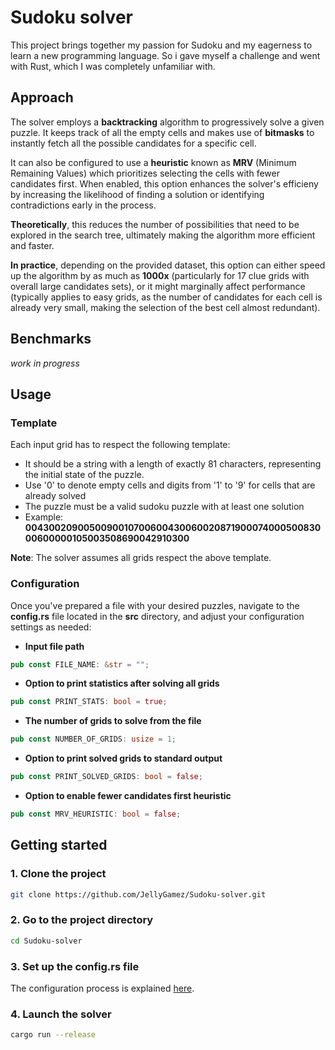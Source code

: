 # Sudoku solver
This project brings together my passion for Sudoku and my eagerness to learn a new programming language. So i gave myself a challenge and went with Rust, which I was completely unfamiliar with.

## Approach
The solver employs a **backtracking** algorithm to progressively solve a given puzzle. It keeps track of all the empty cells and makes use of **bitmasks** to instantly fetch all the possible candidates for a specific cell.

It can also be configured to use a **heuristic** known as **MRV** (Minimum Remaining Values) which prioritizes selecting the cells with fewer candidates first. When enabled, this option enhances the solver's efficieny by increasing the likelihood of finding a solution or identifying contradictions early in the process. 

**Theoretically**, this reduces the number of possibilities that need to be explored in the search tree, ultimately making the algorithm more efficient and faster. 

**In practice**, depending on the provided dataset, this option can either speed up the algorithm by as much as **1000x** (particularly for 17 clue grids with overall large candidates sets), or it might marginally affect performance (typically applies to easy grids, as the number of candidates for each cell is already very small, making the selection of the best cell almost redundant).



## Benchmarks
*work in progress*

## Usage

### Template
Each input grid has to respect the following template:

- It should be a string with a length of exactly 81 characters, representing the initial state of the puzzle.
- Use '0' to denote empty cells and digits from '1' to '9' for cells that are already solved
- The puzzle must be a valid sudoku puzzle with at least one solution
- Example: **004300209005009001070060043006002087190007400050083000600000105003508690042910300**

**Note**: The solver assumes all grids respect the above template.


### Configuration
Once you've prepared a file with your desired puzzles, navigate to the **config.rs** file located in the **src** directory, and adjust your configuration settings as needed:

- **Input file path**
```rust
pub const FILE_NAME: &str = "";
```
- **Option to print statistics after solving all grids**
```rust
pub const PRINT_STATS: bool = true;
```
- **The number of grids to solve from the file**
```rust
pub const NUMBER_OF_GRIDS: usize = 1;
```
- **Option to print solved grids to standard output**
```rust
pub const PRINT_SOLVED_GRIDS: bool = false;
```
- **Option to enable fewer candidates first heuristic**
```rust
pub const MRV_HEURISTIC: bool = false;
```

## Getting started

### 1. Clone the project
```bash
git clone https://github.com/JellyGamez/Sudoku-solver.git
```

### 2. Go to the project directory
```bash
cd Sudoku-solver
```

### 3. Set up the config.rs file
  The configuration process is explained [here](#configuration).
### 4. Launch the solver
```sh
cargo run --release
```

